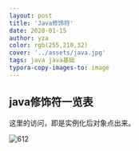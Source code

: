 ```yaml
---
layout: post
title: 'Java修饰符'
date: 2020-01-15
author: yza
color: rgb(255,210,32)
cover: '../assets/java.jpg'
tags: java java基础
typora-copy-images-to: image
---
```


## java修饰符一览表

这里的访问，即是实例化后对象点出来。

![612]({{site.baseurl}}/assets/image/612.png)